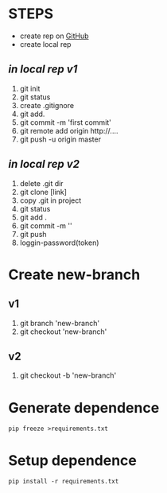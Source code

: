 # **STEPS**

* create rep on [GitHub](https://github.com/)
* create local rep
## *in local rep v1*
1. git init
2. git status
3. create .gitignore
4. git add.
5. git commit -m 'first commit'
6. git remote add origin http://....
7. git push -u origin master

## *in local rep v2*
1. delete .git dir
2. git clone [link]
3. copy .git in project
4. git status
5. git add .
6. git commit -m ''
7. git push
8. loggin-password(token)


# **Create new-branch**
## **v1**
1. git branch 'new-branch'
2. git checkout 'new-branch'
## **v2**
1. git checkout -b 'new-branch'

# **Generate dependence**

```
pip freeze >requirements.txt
```
# **Setup dependence**

```
pip install -r requirements.txt 
```


